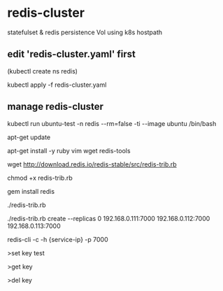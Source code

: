 # redis-cluster
statefulset & redis persistence Vol using k8s hostpath

## edit 'redis-cluster.yaml' first
(kubectl create ns redis)

kubectl apply -f redis-cluster.yaml

## manage redis-cluster
kubectl run ubuntu-test -n redis --rm=false -ti --image ubuntu /bin/bash

apt-get update

apt-get install -y ruby vim wget redis-tools

wget http://download.redis.io/redis-stable/src/redis-trib.rb

chmod +x redis-trib.rb

gem install redis


./redis-trib.rb


./redis-trib.rb create --replicas 0 192.168.0.111:7000 192.168.0.112:7000 192.168.0.113:7000

redis-cli -c -h {service-ip} -p 7000

\>set key test

\>get key

\>del key

